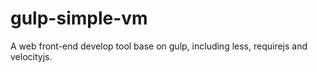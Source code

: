 # gulp-simple-vm
A web front-end develop tool base on gulp, including less, requirejs and velocityjs.
